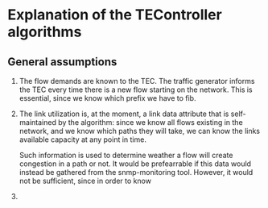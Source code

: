 # Explanation of the TEController algorithms

## General assumptions

1. The flow demands are known to the TEC. The traffic generator
   informs the TEC every time there is a new flow starting on the
   network. This is essential, since we know which prefix we have to
   fib.

2. The link utilization is, at the moment, a link data attribute that
   is self-maintained by the algorithm: since we know all flows
   existing in the network, and we know which paths they will take, we
   can know the links available capacity at any point in time.

   Such information is used to determine weather a flow will create
   congestion in a path or not. It would be prefearrable if this data
   would instead be gathered from the snmp-monitoring tool. However,
   it would not be sufficient, since in order to know

3. 

